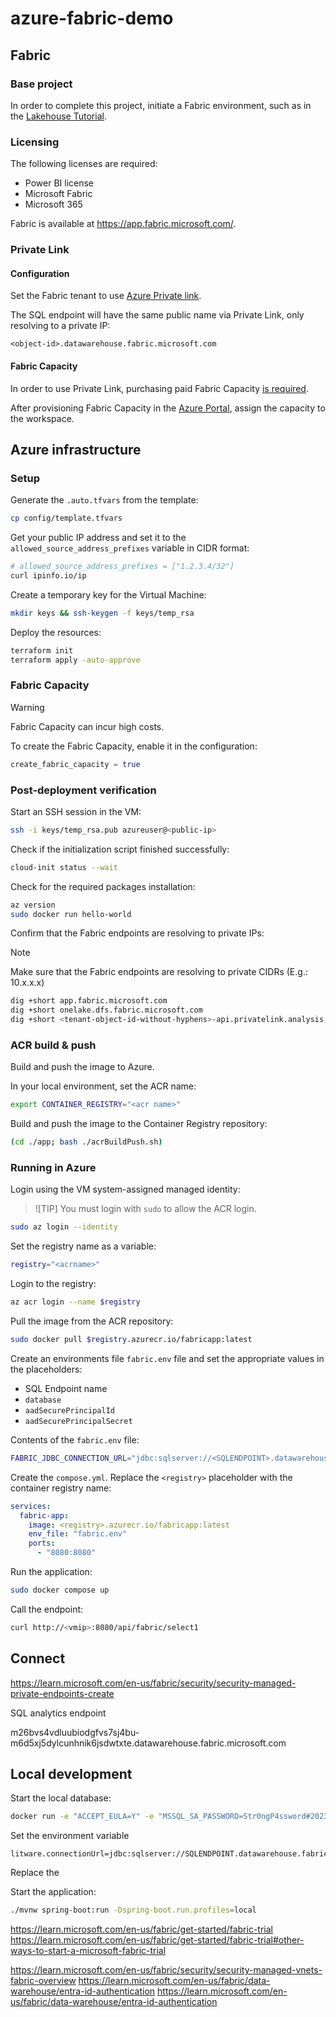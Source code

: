 # azure-fabric-demo

## Fabric

### Base project

In order to complete this project, initiate a Fabric environment, such as in the [Lakehouse Tutorial][4].

### Licensing

The following licenses are required:

- Power BI license
- Microsoft Fabric
- Microsoft 365

Fabric is available at https://app.fabric.microsoft.com/.

### Private Link

#### Configuration

Set the Fabric tenant to use [Azure Private link][1].

The SQL endpoint will have the same public name via Private Link, only resolving to a private IP:

```
<object-id>.datawarehouse.fabric.microsoft.com
```

#### Fabric Capacity

In order to use Private Link, purchasing paid Fabric Capacity [is required][1].

After provisioning Fabric Capacity in the [Azure Portal][3], assign the capacity to the workspace.

## Azure infrastructure

### Setup

Generate the `.auto.tfvars` from the template:

```sh
cp config/template.tfvars
```

Get your public IP address and set it to the `allowed_source_address_prefixes` variable in CIDR format:

```sh
# allowed_source_address_prefixes = ["1.2.3.4/32"]
curl ipinfo.io/ip
```

Create a temporary key for the Virtual Machine:

```sh
mkdir keys && ssh-keygen -f keys/temp_rsa
```

Deploy the resources:

```sh
terraform init
terraform apply -auto-approve
```

### Fabric Capacity

> [!WARNING]
> Fabric Capacity can incur high costs.

To create the Fabric Capacity, enable it in the configuration:

```terraform
create_fabric_capacity = true
```

### Post-deployment verification

Start an SSH session in the VM:

```sh
ssh -i keys/temp_rsa.pub azureuser@<public-ip>
```

Check if the initialization script finished successfully:

```sh
cloud-init status --wait
```

Check for the required packages installation:

```sh
az version
sudo docker run hello-world
```

Confirm that the Fabric endpoints are resolving to private IPs:

> [!NOTE]
> Make sure that the Fabric endpoints are resolving to private CIDRs (E.g.: 10.x.x.x)

```sh
dig +short app.fabric.microsoft.com
dig +short onelake.dfs.fabric.microsoft.com
dig +short <tenant-object-id-without-hyphens>-api.privatelink.analysis.windows.net
```

###  ACR build & push

Build and push the image to Azure.

In your local environment, set the ACR name:

```sh
export CONTAINER_REGISTRY="<acr name>"
```

Build and push the image to the Container Registry repository:

```sh
(cd ./app; bash ./acrBuildPush.sh)
```

### Running in Azure

Login using the VM system-assigned managed identity:

> ![TIP]
> You must login with `sudo` to allow the ACR login.

```sh
sudo az login --identity
```

Set the registry name as a variable:

```sh
registry="<acrname>"
```

Login to the registry:

```sh
az acr login --name $registry
```

Pull the image from the ACR repository:

```sh
sudo docker pull $registry.azurecr.io/fabricapp:latest
```

Create an environments file `fabric.env` file and set the appropriate values in the placeholders:

- SQL Endpoint name
- `database`
- `aadSecurePrincipalId`
- `aadSecurePrincipalSecret`

Contents of the `fabric.env` file:

```bash
FABRIC_JDBC_CONNECTION_URL="jdbc:sqlserver://<SQLENDPOINT>.datawarehouse.fabric.microsoft.com:1433;database=<DATABASE>;authentication=ActiveDirectoryServicePrincipal;aadSecurePrincipalId=****;aadSecurePrincipalSecret==****;encrypt=true;trustServerCertificate=false;"
```

Create the `compose.yml`. Replace the `<registry>` placeholder with the container registry name:

```yaml
services:
  fabric-app:
    image: <registry>.azurecr.io/fabricapp:latest
    env_file: "fabric.env"
    ports:
      - "8080:8080"
```

Run the application:

```sh
sudo docker compose up
```

Call the endpoint:

```sh
curl http://<vmip>:8080/api/fabric/select1
```

## Connect

https://learn.microsoft.com/en-us/fabric/security/security-managed-private-endpoints-create


SQL analytics endpoint

m26bvs4vdluubiodgfvs7sj4bu-m6d5xj5dylcunhnik6jsdwtxte.datawarehouse.fabric.microsoft.com


## Local development

Start the local database:

```sh
docker run -e "ACCEPT_EULA=Y" -e "MSSQL_SA_PASSWORD=Str0ngP4ssword#2023" --name mssql-dev -p 1433:1433 -d mcr.microsoft.com/mssql/server
```

Set the environment variable

```properties
litware.connectionUrl=jdbc:sqlserver://SQLENDPOINT.datawarehouse.fabric.microsoft.com:1433;database=DATABASE;authentication=ActiveDirectoryServicePrincipal;aadSecurePrincipalId=****;aadSecurePrincipalSecret==****;;encrypt=true;trustServerCertificate=false;
```

Replace the 

Start the application:

```sh
./mvnw spring-boot:run -Dspring-boot.run.profiles=local
```




https://learn.microsoft.com/en-us/fabric/get-started/fabric-trial
https://learn.microsoft.com/en-us/fabric/get-started/fabric-trial#other-ways-to-start-a-microsoft-fabric-trial


https://learn.microsoft.com/en-us/fabric/security/security-managed-vnets-fabric-overview
https://learn.microsoft.com/en-us/fabric/data-warehouse/entra-id-authentication
https://learn.microsoft.com/en-us/fabric/data-warehouse/entra-id-authentication


[1]: https://learn.microsoft.com/en-us/fabric/security/security-private-links-overview#other-considerations-and-limitations
[2]: https://learn.microsoft.com/en-us/fabric/security/security-private-links-use
[3]: https://portal.azure.com/#create/Microsoft.Fabric
[4]: https://learn.microsoft.com/en-us/fabric/data-engineering/tutorial-lakehouse-introduction
